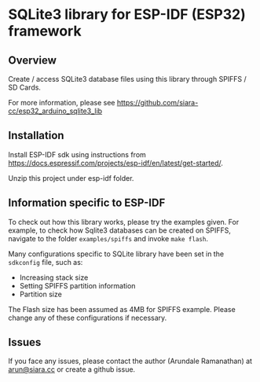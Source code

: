 SQLite3 library for ESP-IDF (ESP32) framework
=============================================

Overview
--------

Create / access SQLite3 database files using this library through SPIFFS / SD Cards.

For more information, please see https://github.com/siara-cc/esp32_arduino_sqlite3_lib

Installation
------------

Install ESP-IDF sdk using instructions from https://docs.espressif.com/projects/esp-idf/en/latest/get-started/.

Unzip this project under esp-idf folder.

Information specific to ESP-IDF
-------------------------------

To check out how this library works, please try the examples given. For example, to check how Sqlite3 databases can be created on SPIFFS, navigate to the folder `examples/spiffs` and invoke `make flash`.

Many configurations specific to SQLite library have been set in the `sdkconfig` file, such as:

- Increasing stack size
- Setting SPIFFS partition information
- Partition size

The Flash size has been assumed as 4MB for SPIFFS example. Please change any of these configurations if necessary.

Issues
------

If you face any issues, please contact the author (Arundale Ramanathan) at arun@siara.cc or create a github issue.

